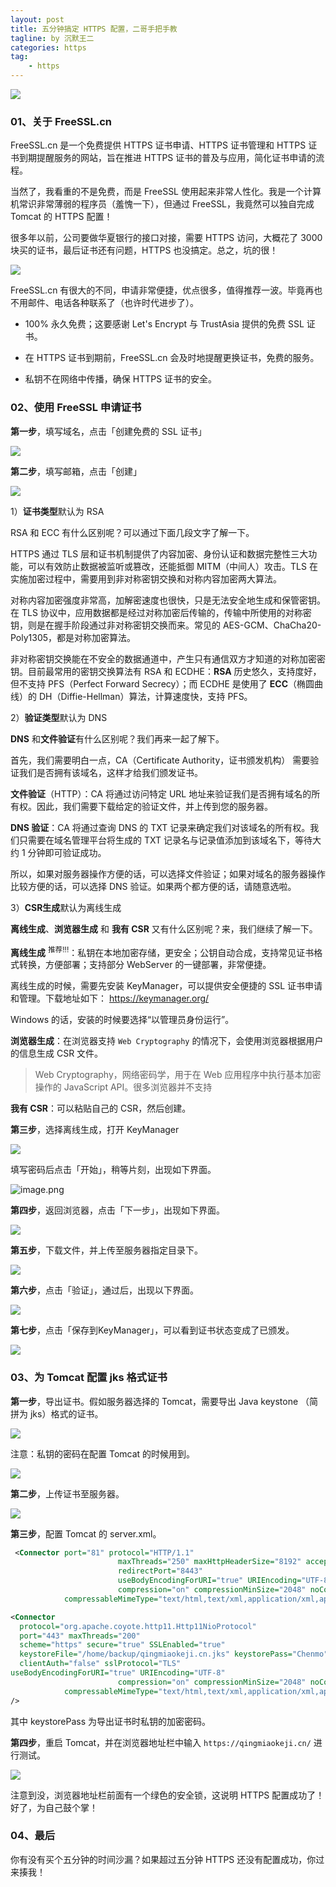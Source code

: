 ```yaml
---
layout: post
title: 五分钟搞定 HTTPS 配置，二哥手把手教
tagline: by 沉默王二
categories: https
tag:
    - https
---
```


![](https://upload-images.jianshu.io/upload_images/1179389-d31349fb299e0f6c.jpg?imageMogr2/auto-orient/strip%7CimageView2/2/w/1240)

### 01、关于 FreeSSL.cn

FreeSSL.cn 是一个免费提供 HTTPS 证书申请、HTTPS 证书管理和 HTTPS 证书到期提醒服务的网站，旨在推进 HTTPS 证书的普及与应用，简化证书申请的流程。

<!--more-->

当然了，我看重的不是免费，而是 FreeSSL 使用起来非常人性化。我是一个计算机常识非常薄弱的程序员（羞愧一下），但通过 FreeSSL，我竟然可以独自完成 Tomcat 的 HTTPS 配置！

很多年以前，公司要做华夏银行的接口对接，需要 HTTPS 访问，大概花了 3000 块买的证书，最后证书还有问题，HTTPS 也没搞定。总之，坑的很！

![](https://upload-images.jianshu.io/upload_images/1179389-ec522334a85eca49.png?imageMogr2/auto-orient/strip%7CimageView2/2/w/1240)

FreeSSL.cn 有很大的不同，申请非常便捷，优点很多，值得推荐一波。毕竟再也不用邮件、电话各种联系了（也许时代进步了）。

- 100% 永久免费；这要感谢 Let's Encrypt 与 TrustAsia 提供的免费 SSL 证书。

- 在 HTTPS 证书到期前，FreeSSL.cn 会及时地提醒更换证书，免费的服务。

- 私钥不在网络中传播，确保 HTTPS 证书的安全。

### 02、使用  FreeSSL 申请证书

**第一步**，填写域名，点击「创建免费的 SSL 证书」

![](https://upload-images.jianshu.io/upload_images/1179389-1335d627ac4ac4b7.png?imageMogr2/auto-orient/strip%7CimageView2/2/w/1240)

**第二步**，填写邮箱，点击「创建」

![](https://upload-images.jianshu.io/upload_images/1179389-b9e3ea82842c76d4.png?imageMogr2/auto-orient/strip%7CimageView2/2/w/1240)

1）**证书类型**默认为 RSA

RSA 和 ECC 有什么区别呢？可以通过下面几段文字了解一下。

HTTPS 通过 TLS 层和证书机制提供了内容加密、身份认证和数据完整性三大功能，可以有效防止数据被监听或篡改，还能抵御 MITM（中间人）攻击。TLS 在实施加密过程中，需要用到非对称密钥交换和对称内容加密两大算法。

对称内容加密强度非常高，加解密速度也很快，只是无法安全地生成和保管密钥。在 TLS 协议中，应用数据都是经过对称加密后传输的，传输中所使用的对称密钥，则是在握手阶段通过非对称密钥交换而来。常见的 AES-GCM、ChaCha20-Poly1305，都是对称加密算法。

非对称密钥交换能在不安全的数据通道中，产生只有通信双方才知道的对称加密密钥。目前最常用的密钥交换算法有 RSA 和 ECDHE：**RSA** 历史悠久，支持度好，但不支持 PFS（Perfect Forward Secrecy）；而 ECDHE 是使用了 **ECC**（椭圆曲线）的 DH（Diffie-Hellman）算法，计算速度快，支持 PFS。

2）**验证类型**默认为 DNS

**DNS** 和**文件验证**有什么区别呢？我们再来一起了解下。

首先，我们需要明白一点，CA（Certificate Authority，证书颁发机构） 需要验证我们是否拥有该域名，这样才给我们颁发证书。

**文件验证**（HTTP）：CA 将通过访问特定 URL 地址来验证我们是否拥有域名的所有权。因此，我们需要下载给定的验证文件，并上传到您的服务器。

**DNS 验证**：CA 将通过查询 DNS 的 TXT 记录来确定我们对该域名的所有权。我们只需要在域名管理平台将生成的 TXT 记录名与记录值添加到该域名下，等待大约 1 分钟即可验证成功。

所以，如果对服务器操作方便的话，可以选择文件验证；如果对域名的服务器操作比较方便的话，可以选择 DNS 验证。如果两个都方便的话，请随意选啦。

3）**CSR生成**默认为离线生成

**离线生成**、**浏览器生成** 和 **我有 CSR** 又有什么区别呢？来，我们继续了解一下。

**离线生成** <sup>推荐!!!</sup>：私钥在本地加密存储，更安全；公钥自动合成，支持常见证书格式转换，方便部署；支持部分 WebServer 的一键部署，非常便捷。

离线生成的时候，需要先安装 KeyManager，可以提供安全便捷的 SSL 证书申请和管理。下载地址如下：
https://keymanager.org/

Windows 的话，安装的时候要选择“以管理员身份运行”。

**浏览器生成**：在浏览器支持 `Web Cryptography` 的情况下，会使用浏览器根据用户的信息生成 CSR 文件。

>Web Cryptography，网络密码学，用于在 Web 应用程序中执行基本加密操作的 JavaScript API。很多浏览器并不支持

**我有 CSR**：可以粘贴自己的 CSR，然后创建。

**第三步**，选择离线生成，打开 KeyManager

![](https://upload-images.jianshu.io/upload_images/1179389-81708cff8654a4b4.png?imageMogr2/auto-orient/strip%7CimageView2/2/w/1240)

填写密码后点击「开始」，稍等片刻，出现如下界面。

![image.png](https://upload-images.jianshu.io/upload_images/1179389-6a9f56fbf93b64c8.png?imageMogr2/auto-orient/strip%7CimageView2/2/w/1240)

**第四步**，返回浏览器，点击「下一步」，出现如下界面。

![](https://upload-images.jianshu.io/upload_images/1179389-5f39124c94e36929.png?imageMogr2/auto-orient/strip%7CimageView2/2/w/1240)

**第五步**，下载文件，并上传至服务器指定目录下。

![](https://upload-images.jianshu.io/upload_images/1179389-e9bcd15b787469c6.png?imageMogr2/auto-orient/strip%7CimageView2/2/w/1240)

**第六步**，点击「验证」，通过后，出现以下界面。

![](https://upload-images.jianshu.io/upload_images/1179389-4ba523f29d1342c5.png?imageMogr2/auto-orient/strip%7CimageView2/2/w/1240)

**第七步**，点击「保存到KeyManager」，可以看到证书状态变成了已颁发。

![](https://upload-images.jianshu.io/upload_images/1179389-2de220d09fd49e06.png?imageMogr2/auto-orient/strip%7CimageView2/2/w/1240)

### 03、为 Tomcat 配置 jks 格式证书

**第一步**，导出证书。假如服务器选择的 Tomcat，需要导出 Java keystone （简拼为 jks）格式的证书。

![](https://upload-images.jianshu.io/upload_images/1179389-98428819ce3b29c8.png?imageMogr2/auto-orient/strip%7CimageView2/2/w/1240)

注意：私钥的密码在配置 Tomcat 的时候用到。

![](https://upload-images.jianshu.io/upload_images/1179389-5962862bf2f25685.png?imageMogr2/auto-orient/strip%7CimageView2/2/w/1240)


**第二步**，上传证书至服务器。

![](https://upload-images.jianshu.io/upload_images/1179389-cafbd8dc710b8aa6.png?imageMogr2/auto-orient/strip%7CimageView2/2/w/1240)

**第三步**，配置 Tomcat 的 server.xml。

```xml
 <Connector port="81" protocol="HTTP/1.1"
                        maxThreads="250" maxHttpHeaderSize="8192" acceptCount="100" connectionTimeout="60000" keepAliveTimeout="200000"
                        redirectPort="8443"            
                        useBodyEncodingForURI="true" URIEncoding="UTF-8"  
                        compression="on" compressionMinSize="2048" noCompressionUserAgents="gozilla, traviata"   
            compressableMimeType="text/html,text/xml,application/xml,application/json,text/javascript,application/javascript,text/css,text/plain,text/json,image/png,image/gif"/>

<Connector
  protocol="org.apache.coyote.http11.Http11NioProtocol"
  port="443" maxThreads="200"
  scheme="https" secure="true" SSLEnabled="true"
  keystoreFile="/home/backup/qingmiaokeji.cn.jks" keystorePass="Chenmo"
  clientAuth="false" sslProtocol="TLS"
useBodyEncodingForURI="true" URIEncoding="UTF-8"  
                        compression="on" compressionMinSize="2048" noCompressionUserAgents="gozilla, traviata"   
            compressableMimeType="text/html,text/xml,application/xml,application/json,text/javascript,application/javascript,text/css,text/plain,text/json,image/png,image/gif"
/>
```

其中 keystorePass 为导出证书时私钥的加密密码。

**第四步**，重启 Tomcat，并在浏览器地址栏中输入 `https://qingmiaokeji.cn/` 进行测试。

![](https://upload-images.jianshu.io/upload_images/1179389-4aa2fd753b5cf0f2.png?imageMogr2/auto-orient/strip%7CimageView2/2/w/1240)

注意到没，浏览器地址栏前面有一个绿色的安全锁，这说明 HTTPS 配置成功了！好了，为自己鼓个掌！

### 04、最后

你有没有买个五分钟的时间沙漏？如果超过五分钟 HTTPS 还没有配置成功，你过来揍我！

